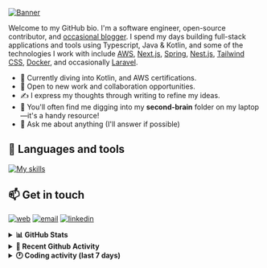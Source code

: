 [![Banner](https://raw.githubusercontent.com/wilfriedago/wilfriedago/main/assets/1.png)][website]

Welcome to my GitHub bio. I'm a software engineer, open-source contributor, and [occasional blogger][blog]. I spend my days building full-stack applications and tools using Typescript, Java & Kotlin, and some of the technologies I work with include [AWS](https://aws.amazon.com/fr/), [Next.js](https://nextjs.org/), [Spring](https://spring.io/), [Nest.js](https://nestjs.com/), [Tailwind CSS](https://github.com/tailwindlabs/tailwindcss), [Docker](https://www.docker.com/), and occasionally [Laravel](https://laravel.com/).

- 🔭 Currently diving into Kotlin, and AWS certifications.
- 👯 Open to new work and collaboration opportunities.
- ✍️ I express my thoughts through writing to refine my ideas.
- 🧠 You'll often find me digging into my **second-brain** folder on my laptop—it's a handy resource!
- 💬 Ask me about anything (I'll answer if possible)

## 🎨 Languages and tools

[![My skills](https://skillicons.dev/icons?i=typescript,js,nodejs,nest,java,kotlin,spring,python,fastapi,django,aws,docker,vscode,idea,tailwind&perline=15)](https://wilfriedago.dev/about#skills)

## 📫 Get in touch
[![web](https://img.shields.io/badge/WEBSITE-12100E?logo=google-earth&color=282A36)][website]
[![email](https://img.shields.io/badge/MAIL-12100E?logo=mailgun&color=282A36)][mail]
[![linkedin](https://img.shields.io/badge/LINKEDIN-12100E?logo=linkedin&color=282A36)][linkedin]


<details>
  <summary><b>📊 GitHub Stats</b></summary>
	<br/>
	<p align="left">
		<img width="49.5%" src="https://github-readme-stats.vercel.app/api?username=wilfriedago&show_icons=true&count_private=true&title_color=10b981&icon_color=10b981&theme=react&hide_border=true&rank_icon=github" />
		<img width="49.5%" src="https://streak-stats.demolab.com/?user=wilfriedago&hide_border=true&theme=react&ring=10b981&fire=fff&currStreakNum=fff&sideLabels=10b981&currStreakLabel=10b981&sideNums=fff" />
	</p>
</details>

<details>
  <summary><b>📅 Recent Github Activity</b></summary>
	<br>

<!--RECENT_ACTIVITY:last_update-->
Last Updated: Sunday, September 22nd, 2024, 4:18:41 AM
<!--RECENT_ACTIVITY:last_update_end-->

<!--RECENT_ACTIVITY:start-->
1. ⭐ Starred [checkmarble/marble-frontend](https://github.com/checkmarble/marble-frontend)<br>
2. 💪 Opened PR [#1](https://github.com/wilfriedago/skills-introduction-to-github/pull/1) in [wilfriedago/skills-introduction-to-github](https://github.com/wilfriedago/skills-introduction-to-github)<br>
3. 📔 Created new repository [wilfriedago/skills-introduction-to-github](https://github.com/wilfriedago/skills-introduction-to-github)<br>
4. ⬆️ Pushed 79 commit(s) to [wilfriedago/bulletproof-react](https://github.com/wilfriedago/bulletproof-react)<br>
5. 🔱 Forked [wilfriedago/implementing-ddd-with-spring-talk](https://github.com/wilfriedago/implementing-ddd-with-spring-talk) from [maciejwalkowiak/implementing-ddd-with-spring-talk](https://github.com/maciejwalkowiak/implementing-ddd-with-spring-talk)<br>
<!--RECENT_ACTIVITY:end-->
</details>

<details>
  <summary><b>🕐 Coding activity (last 7 days)</b></summary>
	<br>

<!--START_SECTION:waka-->

```python
Total Time: 31 hrs 10 mins

TypeScript                 9 hrs 44 mins   ███████▓░░░░░░░░░░░░░░░░░   31.18 %
Java                       9 hrs 11 mins   ███████▒░░░░░░░░░░░░░░░░░   29.40 %
YAML                       2 hrs 8 mins    █▓░░░░░░░░░░░░░░░░░░░░░░░   06.84 %
Nginx configuration file   2 hrs 6 mins    █▓░░░░░░░░░░░░░░░░░░░░░░░   06.75 %
JSON                       2 hrs 1 min     █▓░░░░░░░░░░░░░░░░░░░░░░░   06.49 %
JavaScript                 1 hr 26 mins    █░░░░░░░░░░░░░░░░░░░░░░░░   04.63 %
SCSS                       1 hr 17 mins    █░░░░░░░░░░░░░░░░░░░░░░░░   04.15 %
Markdown                   43 mins         ▓░░░░░░░░░░░░░░░░░░░░░░░░   02.30 %
MDX                        41 mins         ▓░░░░░░░░░░░░░░░░░░░░░░░░   02.19 %
Text                       37 mins         ▒░░░░░░░░░░░░░░░░░░░░░░░░   01.98 %
```

<!--END_SECTION:waka-->
</details>

[website]: https://wilfriedago.dev
[linkedin]: https://linkedin.com/in/wilfriedago
[blog]: https://wilfriedago.dev/blog
[mail]: mailto:me@wilfriedago.dev

